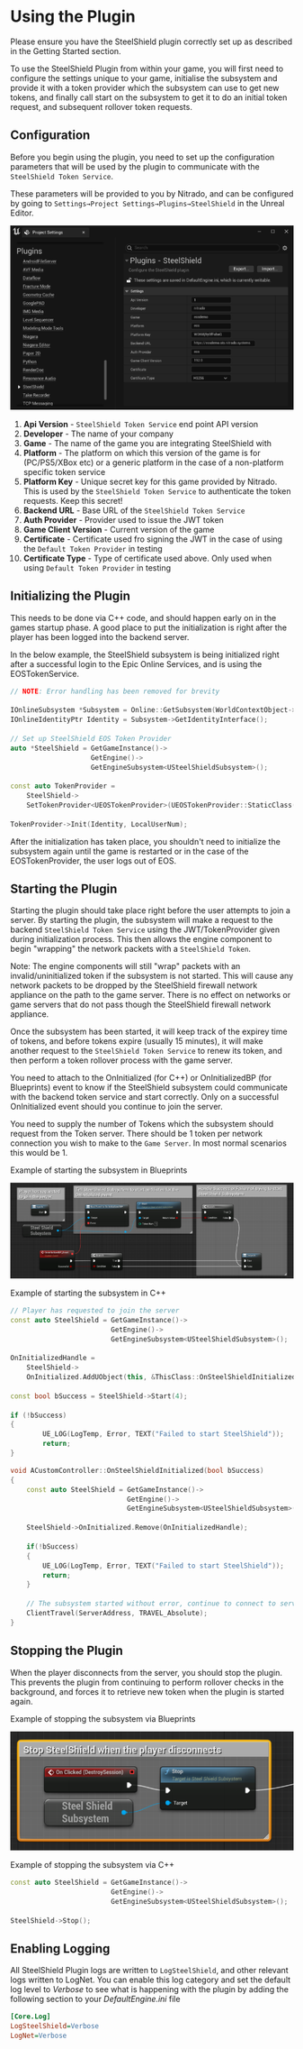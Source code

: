 # Using the Plugin

Please ensure you have the SteelShield plugin correctly set up as described in the Getting Started section.

To use the SteelShield Plugin from within your game, you will first need to configure the settings unique to your game,
initialise the subsystem and provide it with a token provider which the subsystem can use to get new tokens, and finally
call start on the subsystem to get it to do an initial token request, and subsequent rollover token requests.

## Configuration

Before you begin using the plugin, you need to set up the configuration parameters that will be used by the plugin to
communicate with the `SteelShield Token Service`.

These parameters will be provided to you by Nitrado, and can be configured by going to 
`Settings→Project Settings→Plugins→SteelShield` in the Unreal Editor.

![Example of the SteelShield Configuration](images/sts_plugin_settings.png)

1. **Api Version** - `SteelShield Token Service` end point API version
2. **Developer** - The name of your company
3. **Game** - The name of the game you are integrating SteelShield with
4. **Platform** - The platform on which this version of the game is for (PC/PS5/XBox etc) or a generic platform in the 
   case of a non-platform specific token service
5. **Platform Key** - Unique secret key for this game provided by Nitrado. This is used by the 
   `SteelShield Token Service` to authenticate the token requests. Keep this secret!
6. **Backend URL** - Base URL of the `SteelShield Token Service`
7. **Auth Provider** - Provider used to issue the JWT token
8. **Game Client Version** - Current version of the game
9. **Certificate** - Certificate used fro signing the JWT in the case of using the `Default Token Provider` in testing
10. **Certificate Type** - Type of certificate used above. Only used when using `Default Token Provider` in testing

## Initializing the Plugin

This needs to be done via C++ code, and should happen early on in the games startup phase. A good place to put the
initialization is right after the player has been logged into the backend server.

In the below example, the SteelShield subsystem is being initialized right after a successful login to the Epic Online
Services, and is using the EOSTokenService.


```cpp
// NOTE: Error handling has been removed for brevity

IOnlineSubsystem *Subsystem = Online::GetSubsystem(WorldContextObject->GetWorld());
IOnlineIdentityPtr Identity = Subsystem->GetIdentityInterface();

// Set up SteelShield EOS Token Provider
auto *SteelShield = GetGameInstance()->
                    GetEngine()->
                    GetEngineSubsystem<USteelShieldSubsystem>();

const auto TokenProvider = 
    SteelShield->
    SetTokenProvider<UEOSTokenProvider>(UEOSTokenProvider::StaticClass());

TokenProvider->Init(Identity, LocalUserNum);
```

After the initialization has taken place, you shouldn't need to initialize the subsystem again until the game is
restarted or in the case of the EOSTokenProvider, the user logs out of EOS.

## Starting the Plugin

Starting the plugin should take place right before the user attempts to join a server. By starting the plugin, the
subsystem will make a request to the backend `SteelShield Token Service` using the JWT/TokenProvider given during 
initialization process. This then allows the engine component to begin "wrapping" the network packets with a `SteelShield Token`.

Note: The engine components will still "wrap" packets with an invalid/uninitialized token if the subsystem is not
started. This will cause any network packets to be dropped by the SteelShield firewall network appliance on the path to the game server.
There is no effect on networks or game servers that do not pass though the SteelShield firewall network appliance.

Once the subsystem has been started, it will keep track of the expirey time of tokens, and before tokens expire (usually
15 minutes), it will make another request to the `SteelShield Token Service` to renew its token, and then perform a
token rollover process with the game server.

You need to attach to the OnInitialized (for C++) or OnInitializedBP (for Blueprints) event to know if the SteelShield
subsystem could communicate with the backend token service and start correctly. Only on a successful OnInitialized event
should you continue to join the server.

You need to supply the number of Tokens which the subsystem should request from the Token server. There should be 1
token per network connection you wish to make to the `Game Server`. In most normal scenarios this would be 1.

Example of starting the subsystem in Blueprints

![Starting SteelShield Subsystem in Blueprints](images/sts_plugin_start_via_bp.png)

Example of starting the subsystem in C++

```cpp
// Player has requested to join the server
const auto SteelShield = GetGameInstance()->
                         GetEngine()->
                         GetEngineSubsystem<USteelShieldSubsystem>();

OnInitializedHandle = 
    SteelShield->
    OnInitialized.AddUObject(this, &ThisClass::OnSteelShieldInitialized);

const bool bSuccess = SteelShield->Start(4);

if (!bSuccess)
{
        UE_LOG(LogTemp, Error, TEXT("Failed to start SteelShield"));
        return;
}
```

```cpp
void ACustomController::OnSteelShieldInitialized(bool bSuccess)
{
    const auto SteelShield = GetGameInstance()->
                             GetEngine()->
                             GetEngineSubsystem<USteelShieldSubsystem>();

    SteelShield->OnInitialized.Remove(OnInitializedHandle);

    if(!bSuccess)
    {
        UE_LOG(LogTemp, Error, TEXT("Failed to start SteelShield"));
        return;
    }

    // The subsystem started without error, continue to connect to server
    ClientTravel(ServerAddress, TRAVEL_Absolute);
}
```

## Stopping the Plugin

When the player disconnects from the server, you should stop the plugin. This prevents the plugin from continuing to
perform rollover checks in the background, and forces it to retrieve new token when the plugin is started again.

Example of stopping the subsystem via Blueprints

![Stopping SteelShield Subsystem in Blueprints](images/sts_plugin_stop_via_bp.png)

Example of stopping the subsystem via C++

```cpp
const auto SteelShield = GetGameInstance()->
                         GetEngine()->
                         GetEngineSubsystem<USteelShieldSubsystem>();

SteelShield->Stop();
```

## Enabling Logging

All SteelShield Plugin logs are written to `LogSteelShield`, and other relevant logs written to LogNet. You can enable
this log category and set the default log level to *Verbose* to see what is happening with the plugin by adding the
following section to your *DefaultEngine.ini* file

```ini
[Core.Log]
LogSteelShield=Verbose
LogNet=Verbose
```
